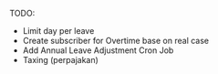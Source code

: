 TODO:
- Limit day per leave
- Create subscriber for Overtime base on real case
- Add Annual Leave Adjustment Cron Job
- Taxing (perpajakan)